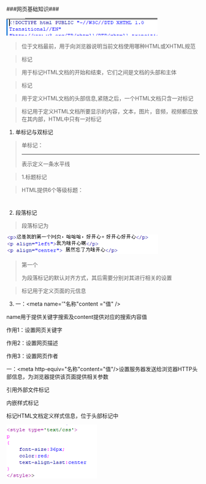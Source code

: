 ###网页基础知识###

 ![网页基础知识图1](.\images\网页基础知识图1.png)

> 位于文档最前，用于向浏览器说明当前文档使用哪种HTML或XHTML规范

> <html></html>标记

> 用于标记HTML文档的开始和结束，它们之间是文档的头部和主体

> <head></head>标记

> <head>用于定义HTML文档的头部信息,紧随<html>之后，一个HTML文档只含一对<head></head>标记

> <body></body>标记用于定义HTML文档所要显示的内容，文本，图片，音频，视频都应放在其内部，HTML中只有一对<body>标记



1. 单标记与双标记

> 单标记：<hr  />表示定义一条水平线

> 1.标题标记

> HTML提供6个等级标题：<h1><h2><h3><h4><h5><h6>

2. 段落标记

> 段落标记为<p>

![网页基础知识图2](.\images\网页基础知识图2.png)

> 第一个<p>为段落标记的默认对齐方式，其后需要分别对其进行相关的设置

> <meta />标记用于定义页面的元信息

3. 一：<meta name='"名称"content ="值" />

  name用于提供关键字搜索及content提供对应的搜索内容值

  作用1：设置网页关键字

  作用2：设置网页描述

  作用3：设置网页作者

一：<meta http-equiv="名称"content="值"/>设置服务器发送给浏览器HTTP头部信息，为浏览器提供该页面提供相关参数

<link>引用外部文件标记

<link 属性=“属性值”>

内嵌样式标记<style></style>

标记HTML文档定义样式信息，位于<head>头部标记中

 ![网页基础知识图3](.\images\网页基础知识图3.png)



